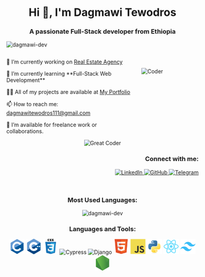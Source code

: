 <h1 align="center">Hi 👋, I'm Dagmawi Tewodros</h1>
<h3 align="center">A passionate Full-Stack developer from Ethiopia</h3>

<p align="left"> <img src="https://komarev.com/ghpvc/?username=dagmawi-dev&label=Profile%20views&color=0e75b6&style=flat" alt="dagmawi-dev" /> </p>

<div align="left">
  <div style="display: flex; align-items: center;">
    <div>
      <p>🔭 I’m currently working on <a href="https://real-estate-1-ln84.onrender.com/">Real Estate Agency</a></p>
      <p>🌱 I’m currently learning **Full-Stack Web Development**</p>
      <p>👨‍💻 All of my projects are available at <a href="https://dagmawi-dev.github.io/MyPortfolio/">My Portfolio</a></p>
      <p>📫 How to reach me: <a href="mailto:dagmawitewodros111@gmail.com">dagmawitewodros111@gmail.com</a></p>
      <p>📅 I’m available for freelance work or collaborations.</p>
    </div>
    <img src="https://encrypted-tbn0.gstatic.com/images?q=tbn:ANd9GcRvTXApNjn-mmtc75aEYTaqwD_MuZlXAcIVig&s" alt="Coder" width="150" height="150" style="margin-left: 20px;"/>
  </div>
</div>

<div align="center">
  <img src="https://www.kindpng.com/picc/m/2913718/computer-programmer-png-great-coder-png-transparent-png.png" alt="Great Coder" width="300" />
</div>

<div align="right">
  <h3>Connect with me:</h3>
  <p align="right">
    <a href="https://www.linkedin.com/in/dagmawi-tewodros-7005522a2" target="_blank" rel="noreferrer">
      <img src="https://cdn.jsdelivr.net/npm/simple-icons@v3/icons/linkedin.svg" alt="LinkedIn" width="30" height="30" />
    </a>
    <a href="https://github.com/Dagmawi-Dev" target="_blank" rel="noreferrer">
      <img src="https://cdn.jsdelivr.net/npm/simple-icons@v3/icons/github.svg" alt="GitHub" width="30" height="30" />
    </a>
    <a href="https://t.me/Lobibbb" target="_blank" rel="noreferrer">
      <img src="https://cdn.jsdelivr.net/npm/simple-icons@v3/icons/telegram.svg" alt="Telegram" width="30" height="30" />
    </a>
  </p>
</div>

<br/>

<div align="center">
  <h3>Most Used Languages:</h3>
  <img src="https://github-readme-stats.vercel.app/api/top-langs/?username=dagmawi-dev&layout=compact&theme=radical" alt="dagmawi-dev" />
</div>

<div align="center">
  <h3>Languages and Tools:</h3>
  <p align="center">
    <img src="https://raw.githubusercontent.com/devicons/devicon/master/icons/c/c-original.svg" alt="C" width="40" height="40"/>
    <img src="https://raw.githubusercontent.com/devicons/devicon/master/icons/cplusplus/cplusplus-original.svg" alt="C++" width="40" height="40"/>
    <img src="https://raw.githubusercontent.com/devicons/devicon/master/icons/css3/css3-original-wordmark.svg" alt="CSS3" width="40" height="40"/>
    <img src="https://raw.githubusercontent.com/simple-icons/simple-icons/6e46ec1fc23b60c8fd0d2f2ff46db82e16dbd75f/icons/cypress.svg" alt="Cypress" width="40" height="40"/>
    <img src="https://cdn.worldvectorlogo.com/logos/django.svg" alt="Django" width="40" height="40"/>
    <img src="https://raw.githubusercontent.com/devicons/devicon/master/icons/html5/html5-original.svg" alt="HTML5" width="40" height="40"/>
    <img src="https://raw.githubusercontent.com/devicons/devicon/master/icons/javascript/javascript-original.svg" alt="JavaScript" width="40" height="40"/>
    <img src="https://raw.githubusercontent.com/devicons/devicon/master/icons/python/python-original.svg" alt="Python" width="40" height="40"/>
    <img src="https://raw.githubusercontent.com/devicons/devicon/master/icons/react/react-original.svg" alt="React" width="40" height="40"/>
    <img src="https://raw.githubusercontent.com/devicons/devicon/master/icons/tailwindcss/tailwindcss-original.svg" alt="Tailwind CSS" width="40" height="40"/>
    <img src="https://raw.githubusercontent.com/devicons/devicon/master/icons/nodejs/nodejs-original.svg" alt="Node.js" width="40" height="40"/>
  </p>
</div>

